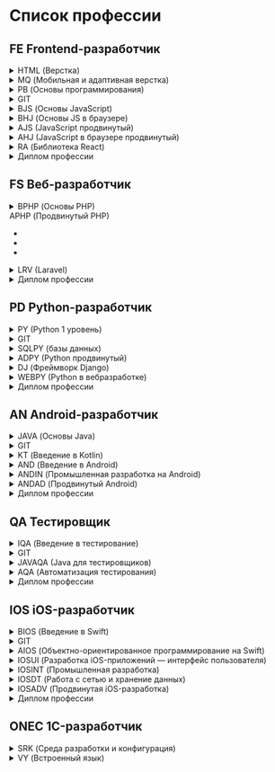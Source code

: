 # Список профессии

## FE Frontend-разработчик
<details><summary>HTML (Верстка)</summary>

   + [HTML-Homeworks](https://github.com/netology-code/html-homeworks)
   + [HTML-2-Homeworks](https://github.com/netology-code/html-2-homeworks)
   + [HTML-2-Diploma](https://github.com/netology-code/html-2-diploma)
  
</details>
<details><summary>MQ (Мобильная и адаптивная верстка)</summary>

   + [MQ-Materials](https://github.com/netology-code/mq-materials)
   + [MQ-Homeworks](https://github.com/netology-code/mq-homeworks)
   + [MQ-Diploma](https://github.com/netology-code/mq-diploma)
   + [MQ-Diploma-Old](https://github.com/netology-code/mq-diploma-old)
  
</details>
<details><summary>PB (Основы программирования)</summary>

   + [PB-Materials](https://github.com/netology-code/pb-materials)
   + [PB-2-Materials](https://github.com/netology-code/pb-2-materials)
   + [PB-Homeworks](https://github.com/netology-code/pb-homeworks)
   + [PB-Diplom](https://github.com/netology-code/pb-diplom)

</details>
<details><summary>GIT</summary>

   + [Git-Materials](https://github.com/netology-code/git-materials)
   + [Git-Homeworks](https://github.com/netology-code/git-homeworks)

</details>
<details><summary>BJS (Основы JavaScript)</summary>

   + [BJS-Materials](https://github.com/netology-code/bjs-materials)
   + [BJS-Homeworks](https://github.com/netology-code/bjs-homeworks)
   + [BJS-2-Homeworks](https://github.com/netology-code/bjs-2-homeworks)
   + [BJS-Diplom](https://github.com/netology-code/bjs-diplom)

</details>
<details><summary>BHJ (Основы JS в браузере)</summary>

   + [bhj-materials](https://github.com/netology-code/bhj-materials)
   + []()
   + []()

</details>
<details><summary>AJS (JavaScript продвинутый)</summary>

   + []()
   + []()
   + []()

</details>
<details><summary>AHJ (JavaScript в браузере продвинутый)</summary>

   + []()
   + []()
   + []()

</details>
<details><summary>RA (Библиотека React)</summary>

   + []()
   + []()
   + []()

</details>
<details><summary>Диплом профессии</summary>

   + []()
   + []()
   + []()

</details>

## FS Веб-разработчик
<details><summary>BPHP (Основы PHP)</summary>
  
   + [html-homeworks](https://github.com/netology-code/html-homeworks)
   + [html-2-homeworks](https://github.com/netology-code/html-2-homeworks)
  
</details
<details><summary>APHP (Продвинутый PHP)</summary>

   + []()
   + []()
   + []()

</details>
<details><summary>LRV (Laravel)</summary>

   + []()
   + []()
   + []()

</details>
<details><summary>Диплом профессии</summary>

   + []()
   + []()
   + []()

</details>

## PD Python-разработчик 
<details><summary>PY (Python 1 уровень)</summary>

   + []()
   + []()
   + []()

</details>
<details><summary>GIT</summary>

   + []()
   + []()
   + []()

</details>
<details><summary>SQLPY (базы данных)</summary>

   + []()
   + []()
   + []()

</details>
<details><summary>ADPY (Python продвинутый)</summary>

   + []()
   + []()
   + []()

</details>
<details><summary>DJ (Фреймворк Django)</summary>

   + []()
   + []()
   + []()

</details>
<details><summary>WEBPY (Python в вебразработке)</summary>

   + []()
   + []()
   + []()

</details>
<details><summary>Диплом профессии</summary>

   + []()
   + []()
   + []()

</details>

## AN Android-разработчик
<details><summary>JAVA (Основы Java)</summary>

   + []()
   + []()
   + []()

</details>
<details><summary>GIT</summary>

   + []()
   + []()
   + []()

</details>
<details><summary>KT (Введение в Kotlin)</summary>

   + []()
   + []()
   + []()

</details>
<details><summary>AND (Введение в Android)</summary>

   + []()
   + []()
   + []()

</details>
<details><summary>ANDIN (Промышленная разработка на Android)</summary>

   + []()
   + []()
   + []()

</details>
<details><summary>ANDAD (Продвинутый Android)</summary>

   + []()
   + []()
   + []()

</details>
<details><summary>Диплом профессии</summary>

   + []()
   + []()
   + []()

</details>

##  QA Тестировщик
<details><summary>IQA (Введение в тестирование)</summary>

   + []()
   + []()
   + []()

</details>
<details><summary>GIT</summary>

   + []()
   + []()
   + []()

</details>
<details><summary>JAVAQA (Java для тестировщиков)</summary>

   + []()
   + []()
   + []()

</details>
<details><summary>AQA (Автоматизация тестирования)</summary>

   + []()
   + []()
   + []()

</details>
<details><summary>Диплом профессии</summary>

   + []()
   + []()
   + []()

</details>

## IOS iOS-разработчик
<details><summary>BIOS (Введение в Swift)</summary>

   + []()
   + []()
   + []()

</details>
<details><summary>GIT</summary>

   + []()
   + []()
   + []()

</details>
<details><summary>AIOS (Объектно-ориентированное программирование на Swift)</summary>

   + []()
   + []()
   + []()

</details>
<details><summary>IOSUI (Разработка iOS-приложений — интерфейс пользователя)
</summary>

   + []()
   + []()
   + []()

</details>
<details><summary>IOSINT (Промышленная разработка)</summary>

   + []()
   + []()
   + []()

</details>
<details><summary>IOSDT (Работа с сетью и хранение данных)</summary>

   + []()
   + []()
   + []()

</details>
<details><summary>IOSADV (Продвинутая iOS-разработка)</summary>

   + []()
   + []()
   + []()

</details>
<details><summary>Диплом профессии</summary>

   + []()
   + []()
   + []()

</details>

##  ONEC 1C-разработчик
<details><summary>SRK (Среда разработки и конфигурация)</summary>

   + []()
   + []()
   + []()

</details>
<details><summary>VY (Встроенный язык)</summary>

   + []()
   + []()
   + []()

</details>
